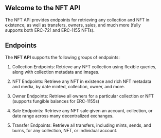 ## Welcome to the NFT API

The NFT API provides endpoints for retrieving any collection and NFT in existence, as well as transfers, owners, sales, and much more (fully supports both ERC-721 and ERC-1155 NFTs).

## Endpoints
The **NFT API** supports the following groups of endpoints:

1. Collection Endpoints: Retrieve any NFT collection using flexible queries, along with collection metadata and images.

2. NFT Endpoints: Retrieve any NFT in existence and rich NFT metadata and media, by date minted, collection, owner, and more.

3. Owner Endpoints: Retrieve all owners for a particular collection or NFT (supports fungible balances for ERC-1155s)

4. Sale Endpoints: Retrieve any NFT sale given an account, collection, or date range across many decentralized exchanges.

5. Transfer Endpoints: Retrieve all transfers, including mints, sends, and burns, for any collection, NFT, or individual account.
